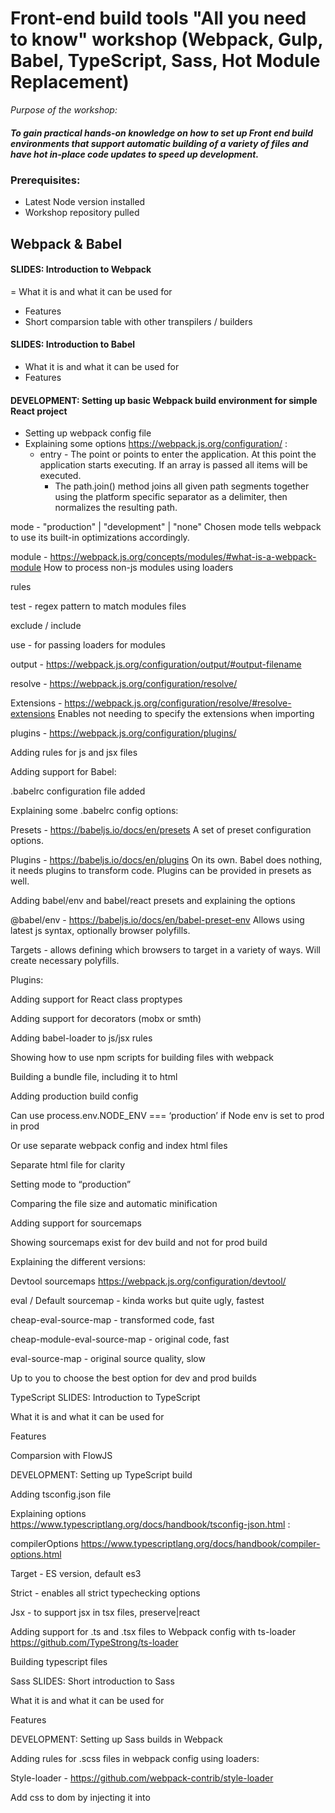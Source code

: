 # Front-end build tools "All you need to know" workshop (Webpack, Gulp, Babel, TypeScript, Sass, Hot Module Replacement)

*Purpose of the workshop:*

##### To gain practical hands-on knowledge on how to set up Front end build environments that support automatic building of a variety of files and have hot in-place code updates to speed up development.

### Prerequisites:

- Latest Node version installed
- Workshop repository pulled

## Webpack & Babel
#### SLIDES: Introduction to Webpack

= What it is and what it can be used for
- Features
- Short comparsion table with other transpilers / builders

#### SLIDES: Introduction to Babel

- What it is and what it can be used for
- Features

#### DEVELOPMENT: Setting up basic Webpack build environment for simple React project

- Setting up webpack config file
- Explaining some options https://webpack.js.org/configuration/ :
	- entry - The point or points to enter the application. At this point the application starts executing. If an array is passed all items will be executed.
		- The path.join() method joins all given path segments together using the platform specific separator as a delimiter, then normalizes the resulting path.

mode - "production" | "development" | "none" 
    Chosen mode tells webpack to use its built-in optimizations accordingly.

module  - https://webpack.js.org/concepts/modules/#what-is-a-webpack-module 
    How to process non-js modules using loaders

rules

test - regex pattern to match modules files

exclude / include

use - for passing loaders for modules

output - https://webpack.js.org/configuration/output/#output-filename

resolve  - https://webpack.js.org/configuration/resolve/

Extensions - https://webpack.js.org/configuration/resolve/#resolve-extensions 
Enables not needing to specify the extensions when importing

plugins - https://webpack.js.org/configuration/plugins/

Adding rules for js and jsx files

Adding support for Babel:

.babelrc configuration file added

Explaining some .babelrc config options:

Presets - https://babeljs.io/docs/en/presets 
A set of preset configuration options.

Plugins - https://babeljs.io/docs/en/plugins 
On its own. Babel does nothing, it needs plugins to transform code. Plugins    can be provided in presets as well.

Adding babel/env and babel/react presets and explaining the options

@babel/env - https://babeljs.io/docs/en/babel-preset-env 
Allows using latest js syntax, optionally browser polyfills.

Targets - allows defining which browsers to target in a variety of ways. 
Will create necessary polyfills.

Plugins:

Adding support for React class proptypes

Adding support for decorators (mobx or smth)

Adding babel-loader to js/jsx rules

Showing how to use npm scripts for building files with webpack

Building a bundle file, including it to html

Adding production build config

Can use process.env.NODE_ENV === ‘production’ if Node env is set to prod in prod

Or use separate webpack config and index html files

Separate html file for clarity

Setting mode to “production”

Comparing the file size and automatic minification

Adding support for sourcemaps

Showing sourcemaps exist for dev build and not for prod build

Explaining the different versions:

Devtool sourcemaps https://webpack.js.org/configuration/devtool/

eval / Default sourcemap - kinda works but quite ugly, fastest

cheap-eval-source-map - transformed code, fast

cheap-module-eval-source-map - original code, fast

eval-source-map - original source quality, slow

Up to you to choose the best option for dev and prod builds

TypeScript
SLIDES: Introduction to TypeScript

What it is and what it can be used for

Features

Comparsion with FlowJS

DEVELOPMENT: Setting up TypeScript build

Adding tsconfig.json file

Explaining options https://www.typescriptlang.org/docs/handbook/tsconfig-json.html :

compilerOptions https://www.typescriptlang.org/docs/handbook/compiler-options.html

Target - ES version, default es3

Strict - enables all strict typechecking options

Jsx - to support jsx in tsx files, preserve|react

Adding support for .ts and .tsx files to Webpack config with ts-loader
https://github.com/TypeStrong/ts-loader

Building typescript files

Sass
SLIDES: Short introduction to Sass

What it is and what it can be used for

Features

DEVELOPMENT: Setting up Sass builds in Webpack

Adding rules for .scss files in webpack config using loaders:

Style-loader - https://github.com/webpack-contrib/style-loader

Add css to dom by injecting it into <style> tag in head

Good mainly for dev but can also be used in prod, depends on need

Css-loader  - https://github.com/webpack-contrib/css-loader

Necessary for understating css

translates CSS into CommonJS

Sass-loader - https://github.com/webpack-contrib/sass-loader

compiles Sass to CSS, using Node Sass by default

Options sourceMap: true for css-loader and sass-loader will display sourcemaps

Adding MiniCssExtractPlugin to prod build:

Creates a separate CSS file

Include the file to prod index.html  <link rel="stylesheet" type="text/css" href="build/styles.css" />

2 ways how to include Sass files into project:

Create a main .scss file that imports all others and import it into app.js

Import relevant .scss component file into relevant React component

Have to import globals.scss into each component file

Webpack Dev Server with Hot Module Replacement (HMR)
SLIDES: Introduction to HMR

What they are

How they can improve development speed

How it works

https://webpack.js.org/concepts/hot-module-replacement/

https://webpack.js.org/concepts/hot-module-replacement/#in-the-application

DEVELOPMENT: Setting up HMR

Starting simple http-server in order to be able to serve WDS assets

https://webpack.js.org/guides/hot-module-replacement/

Not to use in prod

Setting up Webpack dev server https://webpack.js.org/configuration/dev-server/

Adding server config in webpack.config.js

ContentBase - where served files sit

Enabling hot option

Adding header for CORS since http-server is running on 8080 port and WDS on 9000

Adding insertion config to app.js

Adding http://localhost:9000/bundle.dev.js to index.html

Demonstrating changes in js/ts files

Adding HMR support for .scss files
- already present since style-loader uses it under the hood
https://webpack.js.org/guides/hot-module-replacement/#hmr-with-stylesheets

Demonstrating that it works

Images with Webpack and ES6 import
DEVELOPMENT: Setting up images

Adding rule for images in webpack config

Showing how images should be imported in React modules

Demoing images with HMR updating automatically

Showing that this works for background images in Sass as well

Gulp
SLIDES: Introduction to Gulp

What it is and what it can be used for

Features

What is a Gulp task and how can it be run

What can Gulp tasks be used for (compiling, copying, resizing, running tests, linting, etc)

The syntax of a Gulp task

Not used that much anymore since Webpack can do most of the things

DEVELOPMENT: Setting up Gulp

Creating a gulpfile.js

Creating a task for copying image files in order to make bg images in sass work 

Bonus: Optimizing builds
DEVELOPMENT: optimizing

Webpack production build is already very well optimized:
https://webpack.js.org/configuration/optimization/

Most of the optimization flags are true if mode is set to production

Not using sourcemaps also decreases build size

Caching: adding hashes to file names to force re-cache

Adding [chunkhash] to prod bundle name and css file

Adding html-webpack-plugin plugin https://github.com/jantimon/html-webpack-plugin

Enables creating html files and support using templates

Create index lodash template file into which automatically are inserted JS and CSS files

Demo that changing code creates new bundle files with new hashes

Problem: previous bundle files are not removed:

Clean-webpack-plugin - https://github.com/johnagan/clean-webpack-plugin

Add the plugin with bundle path given as the first plugin, it will remove the folder before anything else happens

Optimizing images / using svg-s:

Base64 inlining using https://www.npmjs.com/package/url-loader

Replace file-loader with url-loader in webpack prod config

Limit - A Number specifying the maximum size of a file in bytes. If the file is greater than the limit, file-loader is used by default and all query parameters are passed to it.

Demo how two images are added to page, one is inlined and other is not

Demo that .scss background image uses encoded version as well if under limit

Demo that using .png as background image produces weebpack size warning but using svg doesn’t. Also styles.css is considerably smaller with svg-s.

Bonus: Separating vendor from custom
DEVELOPMENT: Caching chunks

Creating 3 separate js files https://webpack.js.org/guides/caching/

vendor.js - vendor packages that do not change very often but is the biggest file so it can be cached by the client

main.js - custom code that changes but is quite small

connect.js - tiny file that connects the previous 2

Add optimization section to webpack prod config

Demo that when changing JS or TS file, main.js is the only one updated

(For some reason styles.css are also generated if js files updated)

Bonus: ESlint, TSlint and SassLint
SLIDES: Introduction to linting

What are Eslint and Tslint

How they can reduce errors and bugs in code



DEVELOPMENT: Setting up linting

Adding .eslintrc and .eslintignore files

Talking about different parameters https://eslint.org/docs/user-guide/configuring :

Parser  - Babel-ESLint - A wrapper around the Babel parser that makes it compatible with ESLint.
For enabling babel parsing

Plugins

Import - https://www.npmjs.com/package/eslint-plugin-import
For es6 import/export syntax validation

React - https://www.npmjs.com/package/eslint-plugin-react
For react specific rules

Babel - https://github.com/babel/eslint-plugin-babel
Overwrites rules that might give false positives

Env  - An environment defines global variables that are predefined.
E.g “window”, “document”, “process” etc
https://eslint.org/docs/user-guide/configuring#specifying-environments

Extends - to extend already defined rule sets
https://eslint.org/docs/user-guide/configuring#extending-configuration-files

Rules https://eslint.org/docs/user-guide/configuring#configuring-rules 
Configuring with “off”, “warn”, “error”

Running npm run eslint to lint js and jsx files

Linting Typescript files

Adding tslint.json file

Can use Typescript specific rules https://palantir.github.io/tslint/rules/

Mentioning that many tslint rules have been removed due to the increased capabilites of TypeScript compiler

Running npm run tslint to lint .ts and .tsx files

Linting Sass files https://www.npmjs.com/package/sass-lint

Adding .sasslintrc file

Showing sample rules

Running sass-lint

Changing a rule to error and a rule to warning to demo how output changes

Creating global linting npm script

Stating that this linting script could run together with unit tests as a git pre-commit hook

